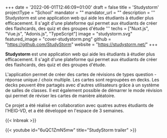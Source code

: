 +++
date = '2022-06-01T12:46:09+01:00'
draft = false
title = 'Studystorm'
projectType = "School"
mandator = ""
mandator_url = ""
description = '''
Studystorm est une application web qui aide les étudiants à étudier plus efficacement. Il s'agit d'une plateforme qui permet aux étudiants de créer des flashcards, des quiz et des groupes d'étude
'''
techs = ["Nuxt.js", "Vue.js", "Adonis.js", "TypeScript"]
image = "studystorm.svg"
featured_image = "cover-studystorm.png"
github = "https://github.com/StudyStorm"
website = "https://studystorm.net/"
+++

**Studystorm** est une application web qui aide les étudiants à étudier plus efficacement. Il s'agit d'une plateforme qui permet aux étudiants de créer des flashcards, des quiz et des groupes d'étude.

L'application permet de créer des cartes de révisions de types question - réponse unique / choix multiple. Les cartes sont regroupées en decks. Les decks peuvent être partagés avec d'autres utilisateurs grâce à un système de salles de classes. Il est également possible de démarrer le mode révision qui permet de réviser les cartes de manière aléatoire.

Ce projet a été réalisé en collaboration avec quatres autres étudiants de l'HEIG-VD, et a été développé en l'espace de 3 semaines.

{{< lnbreak >}}

{{< youtube id="6uQC1ZmN5mw" title="StudyStorm trailer" >}}
